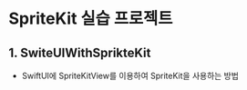 # SpriteKit 실습 프로젝트

## 1. SwiteUIWithSprikteKit
-  SwiftUI에 SpriteKitView를 이용하여 SpriteKit을 사용하는 방법

